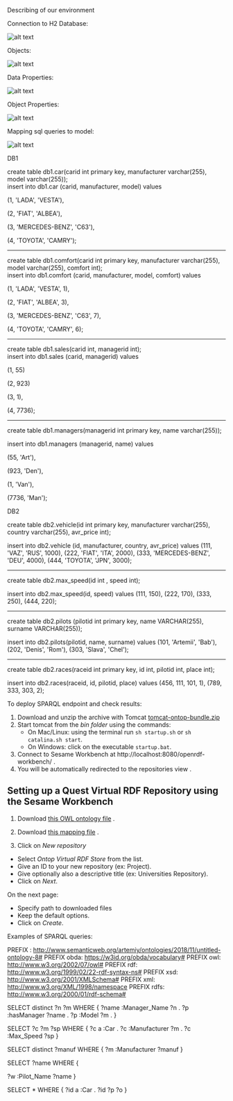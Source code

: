 Describing of our environment

Connection to H2 Database:

![alt text](https://pp.userapi.com/c848520/v848520025/eac27/ptUNAdXBirc.jpg)


Objects:

![alt text](https://pp.userapi.com/c848520/v848520025/eac3e/qVXcRNND8vw.jpg)


Data Properties:

![alt text](https://pp.userapi.com/c848520/v848520025/eac2e/1N-BMZhiwuE.jpg)


Object Properties:

![alt text](https://pp.userapi.com/c848520/v848520025/eac45/zBaifGpJXb8.jpg)


Mapping sql queries to model:

![alt text](https://pp.userapi.com/c848520/v848520025/eac37/F2MR0_SSd7I.jpg)


DB1

create table db1.car(carid int primary key,
manufacturer varchar(255), 
model varchar(255));   
insert into db1.car (carid, manufacturer, model) values

(1, 'LADA', 'VESTA'),

(2, 'FIAT', 'ALBEA'),

(3, 'MERCEDES-BENZ', 'C63'),

(4, 'TOYOTA', 'CAMRY');

------------------------
create table db1.comfort(carid int primary key,
manufacturer varchar(255), 
model varchar(255),
comfort int);   
insert into db1.comfort (carid, manufacturer, model, comfort) values

(1, 'LADA', 'VESTA', 1),

(2, 'FIAT', 'ALBEA', 3),

(3, 'MERCEDES-BENZ', 'C63', 7),

(4, 'TOYOTA', 'CAMRY', 6);


------------------------

create table db1.sales(carid int, managerid int);   
insert into db1.sales (carid, managerid) values

(1, 55)

(2, 923)

(3, 1),

(4, 7736);


------------------------

create table db1.managers(managerid int primary key, name varchar(255));

insert into db1.managers (managerid, name) values

(55, 'Art'),

(923, 'Den'),

(1, 'Van'),

(7736, 'Man');

DB2

create table db2.vehicle(id int primary key,
manufacturer varchar(255), 
country varchar(255), 
avr_price int);
   
insert into db2.vehicle (id, manufacturer, country, avr_price) values
(111, 'VAZ', 'RUS', 1000),
(222, 'FIAT', 'ITA', 2000),
(333, 'MERCEDES-BENZ', 'DEU', 4000),
(444, 'TOYOTA', 'JPN', 3000);

------------------------
			  

create table db2.max_speed(id int , speed int);

insert into db2.max_speed(id, speed) values
(111, 150),
(222, 170),
(333, 250),
(444, 220);

------------------------

create table db2.pilots (pilotid int primary key, name VARCHAR(255), surname VARCHAR(255));

insert into db2.pilots(pilotid, name, surname) values
(101, 'Artemii', 'Bab'),
(202, 'Denis', 'Rom'),
(303, 'Slava', 'Chel');

------------------------

create table db2.races(raceid int primary key, id int, pilotid int, place int);

insert into db2.races(raceid, id, pilotid, place) values 
(456, 111, 101, 1),
(789, 333, 303, 2);


To deploy SPARQL endpoint and check results:

1. Download and unzip the archive with Tomcat [tomcat-ontop-bundle.zip](https://github.com/ontop/ontop-examples/raw/master/ekaw-tutorial-2016/tomcat-ontop-bundle.zip)
2. Start tomcat from the *bin folder* using the commands: 
	* On Mac/Linux: using the terminal run `sh startup.sh` or  `sh catalina.sh start`.
	* On Windows: click on the executable `startup.bat`.
3. Connect to Sesame Workbench at http://localhost:8080/openrdf-workbench/ .
4. You will be automatically redirected to the repositories view .

## Setting up a Quest Virtual RDF Repository using the Sesame Workbench

1. Download [this OWL ontology file](https://github.com/ontop/ontop-examples/blob/master/ekaw-tutorial-2016/session1/university-complete.ttl) .
2. Download [this mapping file](https://github.com/ontop/ontop-examples/blob/master/ekaw-tutorial-2016/session1/university-complete.obda) .

3. Click on *New repository*
  * Select *Ontop Virtual RDF Store* from the list.
  * Give an ID to your new repository (ex: Project).
  * Give optionally also a descriptive title (ex: Universities Repository).
  * Click on *Next*.

On the next page:
  * Specify path to downloaded files
  * Keep the default options.
  * Click on *Create*.


Examples of SPARQL queries:

PREFIX : <http://www.semanticweb.org/artemiy/ontologies/2018/11/untitled-ontology-8#>
PREFIX obda: <https://w3id.org/obda/vocabulary#>
PREFIX owl: <http://www.w3.org/2002/07/owl#>
PREFIX rdf: <http://www.w3.org/1999/02/22-rdf-syntax-ns#>
PREFIX xsd: <http://www.w3.org/2001/XMLSchema#>
PREFIX xml: <http://www.w3.org/XML/1998/namespace>
PREFIX rdfs: <http://www.w3.org/2000/01/rdf-schema#>

SELECT distinct ?n ?m WHERE
{ 
?name :Manager_Name ?n .
?p :hasManager ?name .
?p :Model ?m .
}

SELECT   ?c ?m ?sp WHERE
{ 
?c a :Car .
?c :Manufacturer ?m .
?c :Max_Speed ?sp
}

SELECT distinct  ?manuf  WHERE
{ 
?m :Manufacturer ?manuf
}

SELECT ?name WHERE
{ 

?w :Pilot_Name ?name
}

SELECT * WHERE
{ 
?id a :Car .
?id ?p ?o
}
